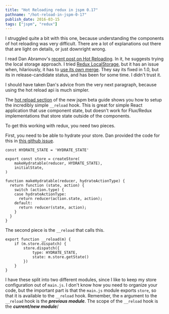 ```yaml
---
title: "Hot Reloading redux in jspm 0.17"
pathname: "/hot-reload-in-jspm-0-17"
publish_date: 2016-03-15
tags: ["jspm", "redux"]
---
```


I struggled quite a bit with this one, because understanding the components of hot reloading was very difficult. There are a lot of explanations out there that are light on details, or just downright wrong.

I read Dan Abramov's [recent post on Hot Reloading](https://medium.com/@dan_abramov/hot-reloading-in-react-1140438583bf#.jskstejhr). In it, he suggests trying the local storage approach. I tried [Redux LocalStorage](https://github.com/elgerlambert/redux-localstorage), but it has an issue when, hilariously, it has to [use its own merge](https://github.com/elgerlambert/redux-localstorage/issues/14). They say its fixed in 1.0, but its in release-candidate status, and has been for some time. I didn't trust it.

I should have taken Dan's advice from the very next paragraph, because using the hot reload api is much simpler.

The [hot reload section](http://jspm.io/0.17-beta-guide/hot-reloading.html) of the new jspm beta guide shows you how to setup the incredibly simple `__reload` hook. This is great for simple React application that use component state, but doesn't work for Flux/Redux implementations that store state outside of the components.

To get this working with redux, you need two pieces.

First, you need to be able to hydrate your store. Dan provided the code for this in [this github issue](https://github.com/reactjs/redux/pull/658).

    const HYDRATE_STATE = 'HYDRATE_STATE'
    
    export const store = createStore(
        makeHydratable(reducer, HYDRATE_STATE),
        initialState,
    )
    
    function makeHydratable(reducer, hydrateActionType) {
      return function (state, action) {
        switch (action.type) {
        case hydrateActionType:
          return reducer(action.state, action);
        default:
          return reducer(state, action);
        } 
      }
    }
    

The second piece is the `__reload` that calls this.

    export function __reload(m) {
    	if (m.store.dispatch) {
    		store.dispatch({
    			type: HYDRATE_STATE,
    			state: m.store.getState()
    		})
    	}
    }
    

I have these split into two different modules, since I like to keep my store configuration out of `main.js`. I don't know how you need to organize your code, but the important part is that the `main.js` module exports `store`, so that it is available to the `__reload` hook. Remember, the `m` argument to the `__reload` hook is the ***previous module***. The scope of the `__reload` hook is the ***current/new module***/
